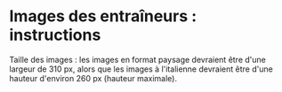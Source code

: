 # Images des entraîneurs : instructions


Taille des images : les images en format paysage devraient être d'une largeur de 310 px, alors que les images à l'italienne devraient être d'une hauteur d'environ 260 px (hauteur maximale).